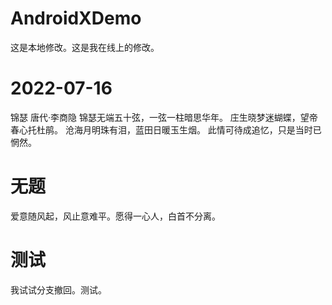# AndroidXDemo

这是本地修改。这是我在线上的修改。

# 2022-07-16
锦瑟 
唐代·李商隐
锦瑟无端五十弦，一弦一柱暗思华年。
庄生晓梦迷蝴蝶，望帝春心托杜鹃。
沧海月明珠有泪，蓝田日暖玉生烟。
此情可待成追忆，只是当时已惘然。

# 无题
爱意随风起，风止意难平。愿得一心人，白首不分离。

# 测试
我试试分支撤回。测试。